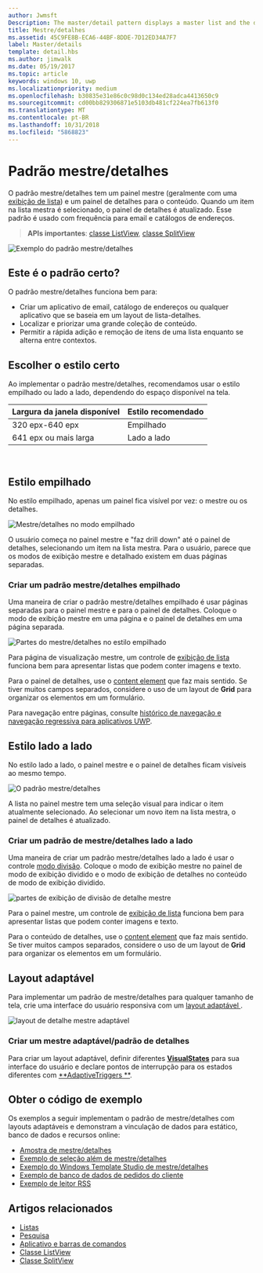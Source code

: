 ```yaml
---
author: Jwmsft
Description: The master/detail pattern displays a master list and the details for the currently selected item. This pattern is frequently used for email and contact lists/address books.
title: Mestre/detalhes
ms.assetid: 45C9FE8B-ECA6-44BF-8DDE-7D12ED34A7F7
label: Master/details
template: detail.hbs
ms.author: jimwalk
ms.date: 05/19/2017
ms.topic: article
keywords: windows 10, uwp
ms.localizationpriority: medium
ms.openlocfilehash: b30835e31e86c0c98d0c134ed28adca4413650c9
ms.sourcegitcommit: cd00bb829306871e5103db481cf224ea7fb613f0
ms.translationtype: MT
ms.contentlocale: pt-BR
ms.lasthandoff: 10/31/2018
ms.locfileid: "5868823"
---
```

# <a name="masterdetails-pattern"></a>Padrão mestre/detalhes

 

O padrão mestre/detalhes tem um painel mestre (geralmente com uma [exibição de lista](lists.md)) e um painel de detalhes para o conteúdo. Quando um item na lista mestra é selecionado, o painel de detalhes é atualizado. Esse padrão é usado com frequência para email e catálogos de endereços.

> **APIs importantes**: [classe ListView](https://docs.microsoft.com/en-us/uwp/api/Windows.UI.Xaml.Controls.ListView), [classe SplitView](https://docs.microsoft.com/en-us/uwp/api/windows.ui.xaml.controls.splitview)

![Exemplo do padrão mestre/detalhes](images/HIGSecOne_MasterDetail.png)

## <a name="is-this-the-right-pattern"></a>Este é o padrão certo?

O padrão mestre/detalhes funciona bem para:

-   Criar um aplicativo de email, catálogo de endereços ou qualquer aplicativo que se baseia em um layout de lista-detalhes.
-   Localizar e priorizar uma grande coleção de conteúdo.
-   Permitir a rápida adição e remoção de itens de uma lista enquanto se alterna entre contextos.

## <a name="choose-the-right-style"></a>Escolher o estilo certo

Ao implementar o padrão mestre/detalhes, recomendamos usar o estilo empilhado ou lado a lado, dependendo do espaço disponível na tela.

| Largura da janela disponível | Estilo recomendado |
|------------------------|-------------------|
| 320 epx-640 epx        | Empilhado           |
| 641 epx ou mais larga       | Lado a lado      |

 
## <a name="stacked-style"></a>Estilo empilhado

No estilo empilhado, apenas um painel fica visível por vez: o mestre ou os detalhes.

![Mestre/detalhes no modo empilhado](images/patterns-md-stacked.png)

O usuário começa no painel mestre e "faz drill down" até o painel de detalhes, selecionando um item na lista mestra. Para o usuário, parece que os modos de exibição mestre e detalhado existem em duas páginas separadas.

### <a name="create-a-stacked-masterdetails-pattern"></a>Criar um padrão mestre/detalhes empilhado

Uma maneira de criar o padrão mestre/detalhes empilhado é usar páginas separadas para o painel mestre e para o painel de detalhes. Coloque o modo de exibição mestre em uma página e o painel de detalhes em uma página separada.

![Partes do mestre/detalhes no estilo empilhado](images/patterns-md-stacked-parts.png)

Para página de visualização mestre, um controle de [exibição de lista](lists.md) funciona bem para apresentar listas que podem conter imagens e texto. 

Para o painel de detalhes, use o  [content element](../layout/layout-panels.md) que faz mais sentido. Se tiver muitos campos separados, considere o uso de um layout de **Grid** para organizar os elementos em um formulário.

Para navegação entre páginas, consulte [histórico de navegação e navegação regressiva para aplicativos UWP](../basics/navigation-history-and-backwards-navigation.md).

## <a name="side-by-side-style"></a>Estilo lado a lado

No estilo lado a lado, o painel mestre e o painel de detalhes ficam visíveis ao mesmo tempo.

![O padrão mestre/detalhes](images/patterns-masterdetail-400x227.png)

A lista no painel mestre tem uma seleção visual para indicar o item atualmente selecionado. Ao selecionar um novo item na lista mestra, o painel de detalhes é atualizado.

### <a name="create-a-side-by-side-masterdetails-pattern"></a>Criar um padrão de mestre/detalhes lado a lado

Uma maneira de criar um padrão mestre/detalhes lado a lado é usar o controle [modo divisão](split-view.md). Coloque o modo de exibição mestre no painel de modo de exibição dividido e o modo de exibição de detalhes no conteúdo de modo de exibição dividido.

![partes de exibição de divisão de detalhe mestre](images/patterns_md_splitview_parts.png)

Para o painel mestre, um controle de [exibição de lista](lists.md) funciona bem para apresentar listas que podem conter imagens e texto.

Para o conteúdo de detalhes, use o [content element](../layout/layout-panels.md) que faz mais sentido. Se tiver muitos campos separados, considere o uso de um layout de **Grid** para organizar os elementos em um formulário.

## <a name="adaptive-layout"></a>Layout adaptável

Para implementar um padrão de mestre/detalhes para qualquer tamanho de tela, crie uma interface do usuário responsiva com um [layout adaptável ](../layout/layouts-with-xaml.md).

![layout de detalhe mestre adaptável](images/patterns_masterdetail.png)

### <a name="create-an-adaptive-masterdetails-pattern"></a>Criar um mestre adaptável/padrão de detalhes
Para criar um layout adaptável, definir diferentes [**VisualStates**](https://docs.microsoft.com/en-us/uwp/api/windows.ui.xaml.visualstate) para sua interface do usuário e declare pontos de interrupção para os estados diferentes com [**AdaptiveTriggers **](https://docs.microsoft.com/en-us/uwp/api/Windows.UI.Xaml.AdaptiveTrigger).

## <a name="get-the-sample-code"></a>Obter o código de exemplo

Os exemplos a seguir implementam o padrão de mestre/detalhes com layouts adaptáveis e demonstram a vinculação de dados para estático, banco de dados e recursos online: 
- [Amostra de mestre/detalhes](https://github.com/Microsoft/Windows-universal-samples/tree/master/Samples/XamlMasterDetail) 
- [Exemplo de seleção além de mestre/detalhes](https://github.com/Microsoft/Windows-universal-samples/tree/master/Samples/XamlListView)
- [Exemplo do Windows Template Studio de mestre/detalhes](https://github.com/Microsoft/WindowsTemplateStudio/tree/master/templates/Uwp/Pages/MasterDetail)
- [Exemplo de banco de dados de pedidos do cliente](https://github.com/Microsoft/Windows-appsample-customers-orders-database)
- [Exemplo de leitor RSS](https://github.com/Microsoft/Windows-appsample-rssreader)

## <a name="related-articles"></a>Artigos relacionados

- [Listas](lists.md)
- [Pesquisa](search.md)
- [Aplicativo e barras de comandos](app-bars.md)
- [Classe ListView](https://docs.microsoft.com/en-us/uwp/api/Windows.UI.Xaml.Controls.ListView)
- [Classe SplitView](https://docs.microsoft.com/en-us/uwp/api/windows.ui.xaml.controls.splitview)
